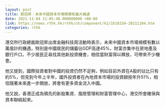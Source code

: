 ```yaml
---
layout: post
title: 歐冠昇：未來中國資本市場規模有龐大機遇
date: 2021-11-04 11:05:48.000000000 +08:00
link: https://news.rthk.hk/rthk/ch/component/k2/1618334-20211104.htm
categories: rthk
---
```


港交所行政總裁歐冠昇出席金融科技周活動時表示，未來中國資本市場規模有數以萬億計的機遇，特別是中國居民的儲蓄佔GDP高達45%，財富亦集中在房地產及銀行戶口，不少居民正尋找其他新投資機會，相信當財富得以釋放，可帶來不少機會。

他又提到，國際投資者對中國的投資仍然不足夠，例如目前外資在A股的佔比只有約5%，但見到今年上半年，國外投資者在內地資本市場的投資額按年升51%，相信隨著未來進一步開放，將會有更多資金流入中國。

他又說，香港正成為領先的新股集資、風險管理和財富管理中心，港交所會確保與資本聯結起來。
